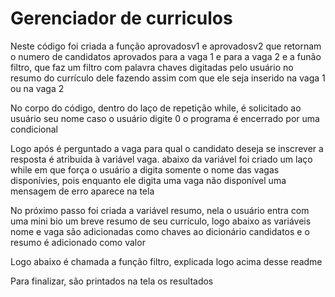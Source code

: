 # Gerenciador de curriculos

Neste código foi criada a função aprovadosv1 e aprovadosv2 que retornam o numero de candidatos aprovados para a vaga 1 e para a vaga 2 e a funão filtro, que faz um filtro com palavra chaves digitadas pelo usuário no resumo do currículo dele fazendo assim com que ele seja inserido na vaga 1 ou na vaga 2 

No corpo do código, dentro do laço de repetição while, é solicitado ao usuário seu nome caso o usuário digite 0 o programa é encerrado por uma condicional

Logo após é perguntado a vaga para qual o candidato deseja se inscrever a resposta é atribuída à variável vaga. abaixo da variável foi criado um laço while em que força o usuário a digita somente o nome das vagas disponívies, pois enquanto ele digita uma vaga não disponível uma mensagem de erro aparece na tela

No próximo passo foi criada a variável resumo, nela o usuário entra com uma mini bio um breve resumo de seu currículo, logo abaixo as variáveis nome e vaga são adicionadas como chaves ao dicionário candidatos e o resumo é adicionado como valor

Logo abaixo é chamada a função filtro, explicada logo acima desse readme

Para finalizar, são printados na tela os resultados 




